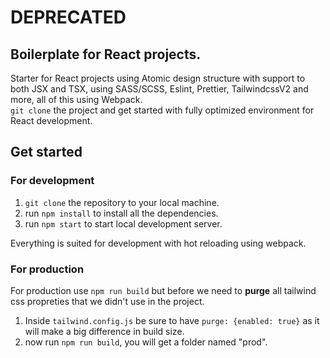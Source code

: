 # DEPRECATED
## Boilerplate for React projects.

Starter for React projects using Atomic design structure with support to both JSX and TSX, using SASS/SCSS, Eslint, Prettier, TailwindcssV2 and more, all of this using Webpack.<br/>
`git clone` the project and get started with fully optimized environment for React development.<br/>

## Get started

### For development

1. `git clone` the repository to your local machine.
2. run `npm install` to install all the dependencies.
3. run `npm start` to start local development server.

Everything is suited for development with hot reloading using webpack.<br />

### For production

For production use `npm run build` but before we need to **purge** all tailwind css propreties that we didn't use in the project.

1. Inside `tailwind.config.js` be sure to have `purge: {enabled: true}` as it will make a big difference in build size.
2. now run `npm run build`, you will get a folder named "prod".
